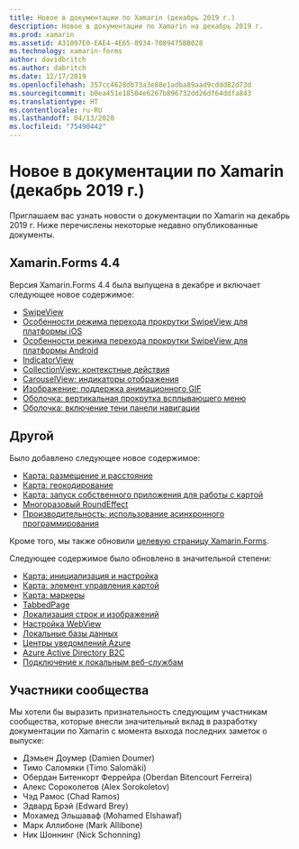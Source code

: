 ```yaml
---
title: Новое в документации по Xamarin (декабрь 2019 г.)
description: Новое в документации по Xamarin на декабрь 2019 г.
ms.prod: xamarin
ms.assetid: A31097E0-EAE4-4E65-8934-7089475BB028
ms.technology: xamarin-forms
author: davidbritch
ms.author: dabritch
ms.date: 12/17/2019
ms.openlocfilehash: 357cc4628db73a3e88e1adba89aad9cddd82d73d
ms.sourcegitcommit: b0ea451e18504e6267b896732dd26df64ddfa843
ms.translationtype: HT
ms.contentlocale: ru-RU
ms.lasthandoff: 04/13/2020
ms.locfileid: "75490442"
---
```

# <a name="xamarin-docs-whats-new-december-2019"></a>Новое в документации по Xamarin (декабрь 2019 г.)

Приглашаем вас узнать новости о документации по Xamarin на декабрь 2019 г. Ниже перечислены некоторые недавно опубликованные документы.

## <a name="xamarinforms-44"></a>Xamarin.Forms 4.4

Версия Xamarin.Forms 4.4 была выпущена в декабре и включает следующее новое содержимое:

- [SwipeView](~/xamarin-forms/user-interface/swipeview.md)
- [Особенности режима перехода прокрутки SwipeView для платформы iOS](~/xamarin-forms/platform/ios/swipeview-swipetransitionmode.md)
- [Особенности режима перехода прокрутки SwipeView для платформы Android](~/xamarin-forms/platform/android/swipeview-swipetransitionmode.md)
- [IndicatorView](~/xamarin-forms/user-interface/indicatorview.md)
- [CollectionView: контекстные действия](~/xamarin-forms/user-interface/collectionview/populate-data.md#context-menus)
- [CarouselView: индикаторы отображения](~/xamarin-forms/user-interface/carouselview/populate-data.md#display-indicators)
- [Изображение: поддержка анимационного GIF](~/xamarin-forms/user-interface/images.md#animated-gifs)
- [Оболочка: вертикальная прокрутка всплывающего меню](~/xamarin-forms/app-fundamentals/shell/flyout.md#flyout-vertical-scroll)
- [Оболочка: включение тени панели навигации](~/xamarin-forms/app-fundamentals/shell/configuration.md#enable-navigation-bar-shadow)

## <a name="other"></a>Другой

Было добавлено следующее новое содержимое:

- [Карта: размещение и расстояние](~/xamarin-forms/user-interface/map/position-distance.md)
- [Карта: геокодирование](~/xamarin-forms/user-interface/map/geocoder.md)
- [Карта: запуск собственного приложения для работы с картой](~/xamarin-forms/user-interface/map/native-map-app.md)
- [Многоразовый RoundEffect](~/xamarin-forms/app-fundamentals/effects/reusable-roundeffect.md)
- [Производительность: использование асинхронного программирования](~/xamarin-forms/deploy-test/performance.md#use-asynchronous-programming)

Кроме того, мы также обновили [целевую страницу Xamarin.Forms](~/xamarin-forms/index.yml).

Следующее содержимое было обновлено в значительной степени:

- [Карта: инициализация и настройка](~/xamarin-forms/user-interface/map/setup.md)
- [Карта: элемент управления картой](~/xamarin-forms/user-interface/map/map.md)
- [Карта: маркеры](~/xamarin-forms/user-interface/map/pins.md)
- [TabbedPage](~/xamarin-forms/app-fundamentals/navigation/tabbed-page.md)
- [Локализация строк и изображений](~/xamarin-forms/app-fundamentals/localization/text.md)
- [Настройка WebView](~/xamarin-forms/app-fundamentals/custom-renderer/hybridwebview.md)
- [Локальные базы данных](~/xamarin-forms/data-cloud/data/databases.md)
- [Центры уведомлений Azure](~/xamarin-forms/data-cloud/azure-services/azure-notification-hub.md)
- [Azure Active Directory B2C](~/xamarin-forms/data-cloud/authentication/azure-ad-b2c.md)
- [Подключение к локальным веб-службам](~/cross-platform/deploy-test/connect-to-local-web-services.md)

## <a name="community-contributors"></a>Участники сообщества

Мы хотели бы выразить признательность следующим участникам сообщества, которые внесли значительный вклад в разработку документации по Xamarin с момента выхода последних заметок о выпуске:

- Дэмьен Доумер (Damien Doumer)
- Тимо Саломяки (Timo Salomäki)
- Обердан Битенкорт Феррейра (Oberdan Bitencourt Ferreira)
- Алекс Сороколетов (Alex Sorokoletov)
- Чэд Рамос (Chad Ramos)
- Эдвард Брэй (Edward Brey)
- Мохамед Эльшаваф (Mohamed Elshawaf)
- Марк Аллибоне (Mark Allibone)
- Ник Шоннинг (Nick Schonning)
